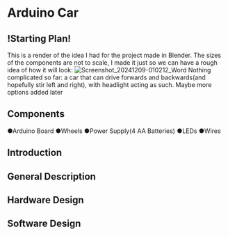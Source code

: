 # Arduino Car

## !Starting Plan!

This is a render of the idea I had for the project made in Blender.
The sizes of the components are not to scale, I made it just so we can have a rough idea of how it will look:
![Screenshot_20241209-010212_Word](https://github.com/user-attachments/assets/4ccc0243-d8dc-4d2d-a10a-a843d4fcf1e4)
Nothing complicated so far: a car that can drive forwards and backwards(and hopefully stir left and right), with headlight acting as such. Maybe more options added later

## Components
●Arduino Board
●Wheels
●Power Supply(4 AA Batteries)
●LEDs
●Wires


## Introduction

## General Description

## Hardware Design

## Software Design
